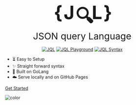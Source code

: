 <div align="center">
      <!-- <h1 style="margin:0px">{J<span>&#128269;</span>L} query Language <h3>Query to extract values from JSON</h3></h1>  -->
      <div style="margin:0px;font-size:60px;letter-spacing: -5px;font-weight:bolder;">{ J
            <span style="position:relative;font-size: 60px; top:12px">&#128269;</span>L }
      </div>
      <div style="font-size: 30px;">JSON query Language</div>
      <br>
      <a href="https://github.com/gojql/core"><img src="https://img.shields.io/badge/api-reference-blue.svg?style=flat-square" alt="JQL"></a>
      <a href="https://github.com/gojql/playground-tool"><img src="https://img.shields.io/badge/%F0%9F%8F%90-playground-9900cc.svg?style=flat-square" alt="JQL Playground"></a>
      <a href="#SYNTAX"><img src="https://img.shields.io/badge/{}-syntax-33aa33.svg?style=flat-square" alt="JQL Syntax"></a>   
</div>

<!-- TODO: Update to match your project's benefits/features. Git emojis work great here. -->

- :hourglass_flowing_sand: Easy to Setup
- :sparkles: Straight forward syntax
- :nut_and_bolt: Built on GoLang
- :cloud: Serve locally and on GitHub Pages

[Get Started](#getting-started) <!-- TODO: Use ID of your homepage heading -->

<!-- TODO: Set your background color or image. -->

![color](#b3d9f8)

